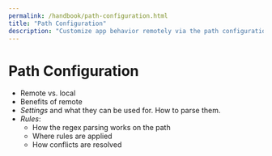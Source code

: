 ```yaml
---
permalink: /handbook/path-configuration.html
title: "Path Configuration"
description: "Customize app behavior remotely via the path configuration."
---
```


# Path Configuration

* Remote vs. local
* Benefits of remote
* _Settings_ and what they can be used for. How to parse them.
* _Rules_:
    * How the regex parsing works on the path
    * Where rules are applied
    * How conflicts are resolved
